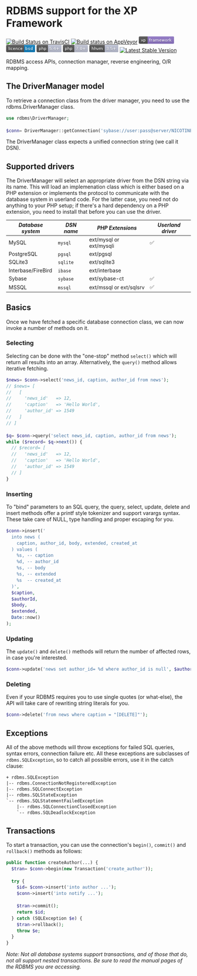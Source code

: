 RDBMS support for the XP Framework
========================================================================

[![Build Status on TravisCI](https://secure.travis-ci.org/xp-framework/rdbms.svg)](http://travis-ci.org/xp-framework/rdbms)
[![Build status on AppVeyor](https://ci.appveyor.com/api/projects/status/wyt2cgdnkvahlaqa?svg=true)](https://ci.appveyor.com/project/thekid/rdbms)
[![XP Framework Module](https://raw.githubusercontent.com/xp-framework/web/master/static/xp-framework-badge.png)](https://github.com/xp-framework/core)
[![BSD Licence](https://raw.githubusercontent.com/xp-framework/web/master/static/licence-bsd.png)](https://github.com/xp-framework/core/blob/master/LICENCE.md)
[![Required PHP 5.4+](https://raw.githubusercontent.com/xp-framework/web/master/static/php-5_4plus.png)](http://php.net/)
[![Supports PHP 7.0+](https://raw.githubusercontent.com/xp-framework/web/master/static/php-7_0plus.png)](http://php.net/)
[![Supports HHVM 3.5+](https://raw.githubusercontent.com/xp-framework/web/master/static/hhvm-3_5plus.png)](http://hhvm.com/)
[![Latest Stable Version](https://poser.pugx.org/xp-framework/rdbms/version.png)](https://packagist.org/packages/xp-framework/rdbms)

RDBMS access APIs, connection manager, reverse engineering, O/R mapping.

The DriverManager model
-----------------------
To retrieve a connection class from the driver manager, you need to use the rdbms.DriverManager class.

```php
use rdbms\DriverManager;

$conn= DriverManager::getConnection('sybase://user:pass@server/NICOTINE');
```

The DriverManager class expects a unified connection string (we call it DSN).

Supported drivers
-----------------
The DriverManager will select an appropriate driver from the DSN string via its name. This will load an implemenation class which is either based on a PHP extension or implements the protocol to communicate with the database system in userland code. For the latter case, you need not do anything to your PHP setup; if there's a hard dependency on a PHP extension, you need to install that before you can use the driver.

| *Database system*  | *DSN name* | *PHP Extensions*        | *Userland driver*  |
| ------------------ | ---------- | ----------------------- | ------------------ |
| MySQL              | `mysql`    | ext/mysql or ext/mysqli | :white_check_mark: |
| PostgreSQL         | `pgsql`    | ext/pgsql               |                    |
| SQLite3            | `sqlite`   | ext/sqlite3             |                    |
| Interbase/FireBird | `ibase`    | ext/interbase           |                    |
| Sybase             | `sybase`   | ext/sybase-ct           | :white_check_mark: |
| MSSQL              | `mssql`    | ext/mssql or ext/sqlsrv | :white_check_mark: |

Basics
------
Once we have fetched a specific database connection class, we can now invoke a number of methods on it.

### Selecting
Selecting can be done with the "one-stop" method `select()` which will return all results into an array. Alternatively, the `query()` method allows iterative fetching.

```php
$news= $conn->select('news_id, caption, author_id from news');
// $news= [
//   [
//     'news_id'   => 12,
//     'caption'   => 'Hello World',
//     'author_id' => 1549
//   ]
// ]

$q= $conn->query('select news_id, caption, author_id from news');
while ($record= $q->next()) {
  // $record= [
  //   'news_id'   => 12,
  //   'caption'   => 'Hello World',
  //   'author_id' => 1549
  // ]
}
```

### Inserting
To "bind" parameters to an SQL query, the query, select, update, delete and insert methods offer a printf style tokenizer and support varargs syntax. These take care of NULL, type handling and proper escaping for you.

```php
$conn->insert('
  into news (
    caption, author_id, body, extended, created_at
  ) values (
    %s, -- caption
    %d, -- author_id
    %s, -- body
    %s, -- extended
    %s  -- created_at
  )',
  $caption,
  $authorId,
  $body,
  $extended,
  Date::now()
);
```

### Updating
The `update()` and `delete()` methods will return the number of affected rows, in case you're interested.

```php
$conn->update('news set author_id= %d where author_id is null', $authorId);
```

### Deleting
Even if your RDBMS requires you to use single quotes (or what-else), the API will take care of rewriting string literals for you.

```php
$conn->delete('from news where caption = "[DELETE]"');
```

Exceptions
----------
All of the above methods will throw exceptions for failed SQL queries, syntax errors, connection failure etc. All these exceptions are subclasses of `rdbms.SQLException`, so to catch all possible errors, use it in the catch clause:


```
+ rdbms.SQLException
|-- rdbms.ConnectionNotRegisteredException
|-- rdbms.SQLConnectException
|-- rdbms.SQLStateException
`-- rdbms.SQLStatementFailedException
    |-- rdbms.SQLConnectionClosedException
    `-- rdbms.SQLDeadlockException
```

Transactions
------------
To start a transaction, you can use the connection's `begin()`, `commit()` and `rollback()` methods as follows:

```php
public function createAuthor(...) {
  $tran= $conn->begin(new Transaction('create_author'));

  try {
    $id= $conn->insert('into author ...');
    $conn->insert('into notify ...');

    $tran->commit();
    return $id;
  } catch (SQLException $e) {
    $tran->rollback();
    throw $e;
  }
}
```

*Note: Not all database systems support transactions, and of those that do, not all support nested transactions. Be sure to read the manual pages of the RDBMS you are accessing.*
